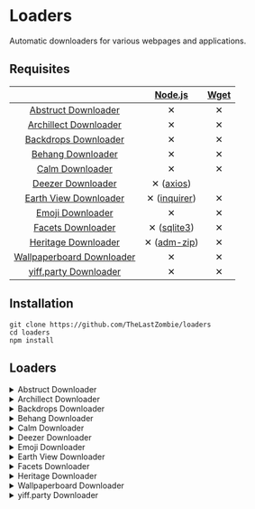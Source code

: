 # Loaders

Automatic downloaders for various webpages and applications.

## Requisites

| | [Node.js](https://nodejs.org/) | [Wget](https://www.gnu.org/software/wget/) |
| :-: | :-: | :-: |
| [Abstruct Downloader](https://github.com/TheLastZombie/loaders/blob/master/loaders/Abstruct%20Downloader.js) | ✕ | ✕ |
| [Archillect Downloader](https://github.com/TheLastZombie/loaders/blob/master/loaders/Archillect%20Downloader.js) | ✕ | ✕ |
| [Backdrops Downloader](https://github.com/TheLastZombie/loaders/blob/master/loaders/Backdrops%20Downloader.js) | ✕ | ✕ |
| [Behang Downloader](https://github.com/TheLastZombie/loaders/blob/master/loaders/Behang%20Downloader.js) | ✕ | ✕ |
| [Calm Downloader](https://github.com/TheLastZombie/loaders/blob/master/loaders/Calm%20Downloader.js) | ✕ | ✕ |
| [Deezer Downloader](https://github.com/TheLastZombie/loaders/blob/master/loaders/Deezer%20Downloader.js) | ✕ ([axios](https://github.com/axios/axios)) | |
| [Earth View Downloader](https://github.com/TheLastZombie/loaders/blob/master/loaders/Earth%20View%20Downloader.js) | ✕ ([inquirer](https://github.com/SBoudrias/Inquirer.js)) | ✕ |
| [Emoji Downloader](https://github.com/TheLastZombie/loaders/blob/master/loaders/Emoji%20Downloader.js) | ✕ | ✕ |
| [Facets Downloader](https://github.com/TheLastZombie/loaders/blob/master/loaders/Facets%20Downloader.js) | ✕ ([sqlite3](https://github.com/mapbox/node-sqlite3)) | ✕ |
| [Heritage Downloader](https://github.com/TheLastZombie/loaders/blob/master/loaders/Heritage%20Downloader.js) | ✕ ([adm-zip](https://github.com/cthackers/adm-zip)) | ✕ |
| [Wallpaperboard Downloader](https://github.com/TheLastZombie/loaders/blob/master/loaders/Wallpaperboard%20Downloader.js) | ✕ | ✕ |
| [yiff.party Downloader](https://github.com/TheLastZombie/loaders/blob/master/loaders/yiff.party%20Downloader.js) | ✕ | ✕ |

## Installation

```
git clone https://github.com/TheLastZombie/loaders
cd loaders
npm install
```

## Loaders

<details><summary>Abstruct Downloader</summary><br>
<p>Downloads all wallpapers from the <a href="http://abstruct.co">Abstruct</a> collection by Hampus Olsson.

```
Abstruct Downloader

Importing dependencies...
Loading categories...

Downloading category BLEND...

Downloading image Leaving Hawkins - Eugene...
```

</p>
</details>

<details><summary>Archillect Downloader</summary><br>
<p>Downloads all images collected by <a href="http://archillect.com/">Archillect</a>, the synthetic intelligence.

```
Archillect Downloader

Creating download directory...
Retrieving latest image ID...

Downloading 1/250000 (1)...
```

</p>
</details>

<details><summary>Backdrops Downloader</summary><br>
<p>Downloads all wallpapers from <a href="https://backdrops.io/">Backdrops</a> via their semi-public API.

```
Backdrops Downloader

Importing dependencies...
Creating download directory...
Getting wallpaper list...

Downloading 1/2747 (76500)...
```

</p>
</details>

<details><summary>Behang Downloader</summary><br>
<p>Downloads all wallpapers from <a href="https://knokfirst.com/behang/">Behang</a> via their semi-public API.

```
Behang Downloader

Importing dependencies...
Creating download directory...
Getting wallpaper list...

Downloading category 1/38 (Colorgasm)...
Downloading image 1/8 (Colorgasm1)...
```

</p>
</details>

<details><summary>Calm Downloader</summary><br>
<p>Downloads all scenes including photo, video and audio assets from <a href="https://www.calm.com/meditate">Calm</a>.

```
Calm Downloader

Creating download directory...
Retrieving scene database...

Downloading 1/39 (ZFlV8dbxPd)...
```

</p>
</details>

<details><summary>Deezer Downloader</summary><br>
<p>Downloads a specified <a href="https://www.deezer.com/de/">Deezer</a> track in the highest available format and bitrate.</p>
</details>

<details><summary>Emoji Downloader</summary><br>
<p>Downloads all available Discord emotes from <a href="https://discordemoji.com/">Discord Emoji</a>.

```
Emoji Downloader

Creating download directory...
Retrieving emoji database...

Downloading 1/5000 (6188)...
```

</p>
</details>

<details><summary>Earth View Downloader</summary><br>
<p>Downloads all images from the <a href="https://earthview.withgoogle.com/">Earth View</a> collection by Google.

```
Earth View Downloader

Importing dependencies...
Creating download directory...

? Which host do you want to download from? earthview.withgoogle.com (watermarked)

Some images will be skipped. This is not a bug.
Not all digits within the 1003 to 7023 range are mapped to images.

Downloading 1/6021 (1003)...
```

</p>
</details>

<details><summary>Facets Downloader</summary><br>
<p>Downloads all <a href="http://www.facets.la/">Facets</a> images in all available resolutions via the app's facets.db.

```
Facets Downloader

Importing dependencies...
Creating download directory...
Importing Facets database...
Parsing imported database...

Downloading Facets 365...

Downloading 1/364 (Facets)...
```

</p>
</details>

<details><summary>Heritage Downloader</summary><br>
<p>Downloads photos, snapshots, music tracks and soundscapes for every heritage from the <a href="https://www.sony.net/united/clock/">α CLOCK</a> project.

```
Heritage Downloader

Importing dependencies...
Creating download directory...
Retrieving heritage database...

Downloading 1/50 (iguazu)...
```

</p>
</details>

<details><summary>Wallpaperboard Downloader</summary><br>
<p>Downloads all wallpapers from a <a href="https://github.com/danimahardhika/wallpaperboard">Wallpaperboard</a> source.

```
Wallpaperboard Downloader

Importing dependencies...
Creating download directory...
Getting wallpaper list...

Downloading 1/28 (Nougat Wallpaper 1)...
```

</p>
</details>

<details><summary>yiff.party Downloader</summary><br>
<p>Downloads the creators and all artist-specific JSON files from <a href="https://yiff.party/">yiff.party</a>.

```
yiff.party Downloader

Importing dependencies...
Creating download directory...
Retrieving creator database...

Downloading 1/20443 (25634849)...
```

</p>
</details>
